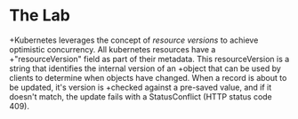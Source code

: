 The Lab
=======

+Kubernetes leverages the concept of *resource versions* to achieve optimistic concurrency. All kubernetes resources have a
+"resourceVersion" field as part of their metadata. This resourceVersion is a string that identifies the internal version of an
+object that can be used by clients to determine when objects have changed. When a record is about to be updated, it's version is
+checked against a pre-saved value, and if it doesn't match, the update fails with a StatusConflict (HTTP status code 409).

